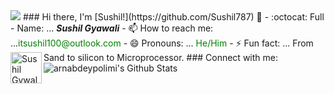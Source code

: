 
<img src="https://capsule-render.vercel.app/api?type=egg&color=timeAuto&height=300&section=header&text=Namaste%20&fontSize=90" />
### Hi there, I'm [Sushil!](https://github.com/Sushil787) 👋
-  :octocat: Full - Name: ...<i> <b>Sushil Gyawali</b></i>
- 📫 How to reach me: ...<span style="color: green">itsushil100@outlook.com</span>
- 😄 Pronouns: ... <span style="color: green">He/Him</span>
- ⚡ Fun fact: ... From Sand to silicon to Microprocessor.
### Connect with me:
<a href="https://https://twitter.com/SushilGyawali14">
  <img align="left" alt="Sushil Gywalai | Twitter" width="50px" src="https://cdn4.iconfinder.com/data/icons/bettericons/354/twitter-circle-512.png" />
</a>
<br>
<img align="left" alt="arnabdeypolimi's Github Stats" src="https://github-readme-stats.vercel.app/api?username=sushil787&show_icons=true&hide_border=true" />





